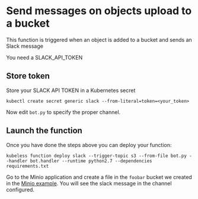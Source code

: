 # Send messages on objects upload to a bucket

This function is triggered when an object is added to a bucket and sends an Slack message

You need a SLACK_API_TOKEN

## Store token

Store your SLACK API TOKEN in a Kubernetes secret

```
kubectl create secret generic slack --from-literal=token=<your_token>
```

Now edit `bot.py` to specify the proper channel.

## Launch the function

Once you have done the steps above you can deploy your function:

```
kubeless function deploy slack --trigger-topic s3 --from-file bot.py --handler bot.handler --runtime python2.7 --dependencies requirements.txt
```
 
Go to the Minio application and create a file in the `foobar` bucket we created in the [Minio example](../README.md). You will see the slack message in the channel configured.

